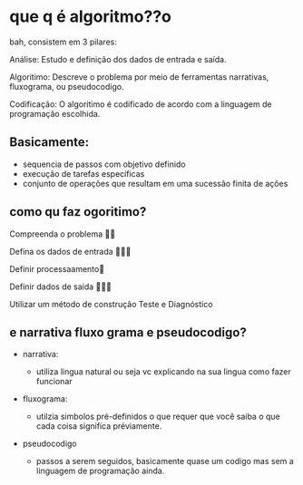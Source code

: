 # que q é algoritmo??o

bah, consistem em 3 pilares:

Análise:
	Estudo e definição dos dados de entrada e saída.

Algoritimo:
	Descreve o problema por meio de ferramentas narrativas, fluxograma, ou pseudocodigo.

Codificação:
	O algoritimo é codificado de acordo com a linguagem de programação escolhida.


## Basicamente:

- sequencia de passos com objetivo definido
- execução de tarefas específicas
- conjunto de operações que resultam em  uma sucessão finita de ações


## como qu faz ogoritimo?

Compreenda o problema 🔎🧠

Defina os dados de entrada 👨‍💻🔽

Definir processaamento🤖

Definir dados de saída 👨‍💻🔼

Utilizar um método de construção
Teste e Diagnóstico

## e narrativa fluxo grama e pseudocodigo?

- narrativa:
	- utiliza lingua natural ou seja vc explicando na sua lingua como fazer funcionar

- fluxograma:
	- utilzia simbolos pré-definidos o que requer que você saiba o que cada coisa significa préviamente.

- pseudocodigo
	-  passos a serem seguidos, basicamente quase um codigo mas sem a linguagem de programação ainda.